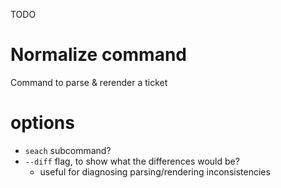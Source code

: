 TODO
# Normalize command
Command to parse & rerender a ticket

# options
* `seach` subcommand?
* `--diff` flag, to show what the differences would be?
    * useful for diagnosing parsing/rendering inconsistencies
